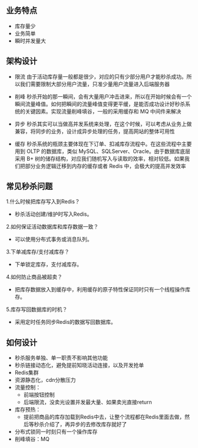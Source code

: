 ## 业务特点
- 库存量少
- 业务简单
- 瞬时并发量大

## 架构设计
- 限流
    由于活动库存量一般都是很少，对应的只有少部分用户才能秒杀成功。所以我们需要限制大部分用户流量，只准少量用户流量进入后端服务器

- 削峰
    秒杀开始的那一瞬间，会有大量用户冲击进来，所以在开始时候会有一个瞬间流量峰值。如何把瞬间的流量峰值变得更平缓，是能否成功设计好秒杀系统的关键因素。实现流量削峰填谷，一般的采用缓存和 MQ 中间件来解决

- 异步
    秒杀其实可以当做高并发系统来处理，在这个时候，可以考虑从业务上做兼容，将同步的业务，设计成异步处理的任务，提高网站的整体可用性
    
- 缓存
    秒杀系统的瓶颈主要体现在下订单、扣减库存流程中。在这些流程中主要用到 OLTP 的数据库，类似 MySQL、SQLServer、Oracle。由于数据库底层采用 B+ 树的储存结构，对应我们随机写入与读取的效率，相对较低。如果我们把部分业务逻辑迁移到内存的缓存或者 Redis 中，会极大的提高并发效率
    
    
##  常见秒杀问题
1.什么时候把库存写入到Redis？
- 秒杀活动创建/维护时写入Redis。

2.如何保证活动数据库和库存数据一致？
- 可以使用分布式事务或消息队列。

3.下单减库存/支付减库存？
- 下单锁定库存，支付减库存。

4.如何防止商品被超卖？
- 把库存数据放入到缓存中，利用缓存的原子特性保证同时只有一个线程操作库存。

5.库存写回数据库的时机？
- 采用定时任务同步Redis的数据写回数据库。

## 如何设计
- 秒杀服务单独、单一职责不影响其他功能
- 秒杀链接动态化，避免提前知晓活动连接，以及开发抢单
- Redis集群
- 资源静态化，cdn分散压力
- 流量控制：
    - 前端按钮控制
    - 后端限流，没卖光设置并发最大量、如果卖光直接return
- 库存预热：
    - 提前把商品的库存加载到Redis中去，让整个流程都在Redis里面去做，然后等秒杀介绍了，再异步的去修改库存就好了
- 分布式锁同一时刻只有一个操作库存
- 削峰填谷：MQ
